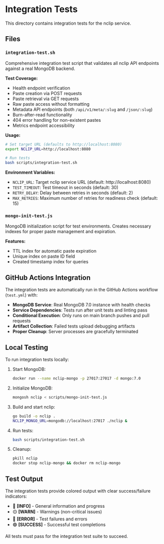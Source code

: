# Integration Tests

This directory contains integration tests for the nclip service.

## Files

### `integration-test.sh`
Comprehensive integration test script that validates all nclip API endpoints against a real MongoDB backend.

**Test Coverage:**
- Health endpoint verification
- Paste creation via POST requests
- Paste retrieval via GET requests  
- Raw paste access without formatting
- Metadata API endpoints (both `/api/v1/meta/:slug` and `/json/:slug`)
- Burn-after-read functionality
- 404 error handling for non-existent pastes
- Metrics endpoint accessibility

**Usage:**
```bash
# Set target URL (defaults to http://localhost:8080)
export NCLIP_URL=http://localhost:8080

# Run tests
bash scripts/integration-test.sh
```

**Environment Variables:**
- `NCLIP_URL`: Target nclip service URL (default: http://localhost:8080)
- `TEST_TIMEOUT`: Test timeout in seconds (default: 30)
- `RETRY_DELAY`: Delay between retries in seconds (default: 2)
- `MAX_RETRIES`: Maximum number of retries for readiness check (default: 15)

### `mongo-init-test.js`
MongoDB initialization script for test environments. Creates necessary indexes for proper paste management and expiration.

**Features:**
- TTL index for automatic paste expiration
- Unique index on paste ID field
- Created timestamp index for queries

## GitHub Actions Integration

The integration tests are automatically run in the GitHub Actions workflow (`test.yml`) with:

- **MongoDB Service**: Real MongoDB 7.0 instance with health checks
- **Service Dependencies**: Tests run after unit tests and linting pass
- **Conditional Execution**: Only runs on main branch pushes and pull requests
- **Artifact Collection**: Failed tests upload debugging artifacts
- **Proper Cleanup**: Server processes are gracefully terminated

## Local Testing

To run integration tests locally:

1. Start MongoDB:
   ```bash
   docker run --name nclip-mongo -p 27017:27017 -d mongo:7.0
   ```

2. Initialize MongoDB:
   ```bash
   mongosh nclip < scripts/mongo-init-test.js
   ```

3. Build and start nclip:
   ```bash
   go build -o nclip .
   NCLIP_MONGO_URL=mongodb://localhost:27017 ./nclip &
   ```

4. Run tests:
   ```bash
   bash scripts/integration-test.sh
   ```

5. Cleanup:
   ```bash
   pkill nclip
   docker stop nclip-mongo && docker rm nclip-mongo
   ```

## Test Output

The integration tests provide colored output with clear success/failure indicators:
- 🔵 **[INFO]** - General information and progress
- 🟡 **[WARN]** - Warnings (non-critical issues)
- 🔴 **[ERROR]** - Test failures and errors
- 🟢 **[SUCCESS]** - Successful test completions

All tests must pass for the integration test suite to succeed.